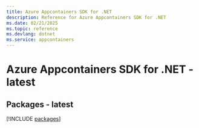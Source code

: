 ```yaml
---
title: Azure Appcontainers SDK for .NET
description: Reference for Azure Appcontainers SDK for .NET
ms.date: 02/21/2025
ms.topic: reference
ms.devlang: dotnet
ms.service: appcontainers
---
```

# Azure Appcontainers SDK for .NET - latest
## Packages - latest
[!INCLUDE [packages](appcontainers-index.md)]